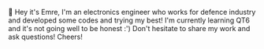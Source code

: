 👋 Hey it's Emre,
I'm an electronics engineer who works for defence industry and developed some codes and trying my best! 
I'm currently learning QT6 and it's not going well to be honest :')
Don't hesitate to share my work and ask questions!
Cheers!
